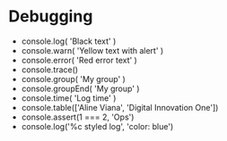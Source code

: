 # Debugging

* console.log( 'Black text' )
* console.warn( 'Yellow text with alert' )
* console.error( 'Red error text' )
* console.trace()
* console.group( 'My group' )
* console.groupEnd( 'My group' )
* console.time( 'Log time' )
* console.table(['Aline Viana', 'Digital Innovation One'])
* console.assert(1 === 2, 'Ops')
* console.log('%c styled log', 'color: blue')

